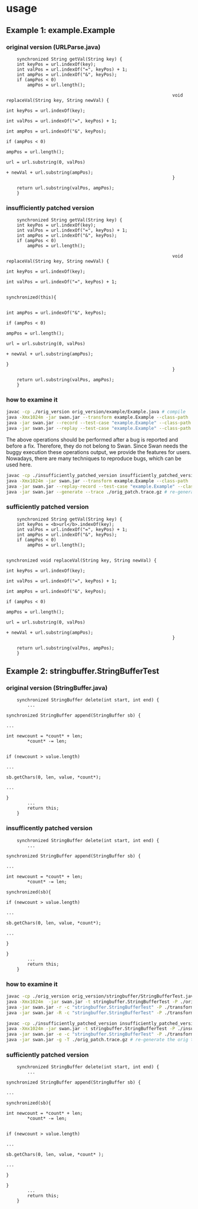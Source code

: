 usage
=====

Example 1: example.Example
---------------------------

### original version (URLParse.java)

        synchronized String getVal(String key) {
		int keyPos = url.indexOf(key);
		int valPos = url.indexOf("=", keyPos) + 1;
		int ampPos = url.indexOf("&", keyPos);
		if (ampPos < 0)
			ampPos = url.length();

                                                                   void replaceVal(String key, String newVal) {
                                                                           int keyPos = url.indexOf(key);
                                                                           int valPos = url.indexOf("=", keyPos) + 1;
                                                                           int ampPos = url.indexOf("&", keyPos);
                                                                           if (ampPos < 0)
                                                                               ampPos = url.length();
                                                                           url = url.substring(0, valPos) 
                                                                                       + newVal + url.substring(ampPos);
                                                                   }

		return url.substring(valPos, ampPos);
        }

### insufficiently patched version

        synchronized String getVal(String key) {
		int keyPos = url.indexOf(key);
		int valPos = url.indexOf("=", keyPos) + 1;
		int ampPos = url.indexOf("&", keyPos);
		if (ampPos < 0)
			ampPos = url.length();

                                                                   void replaceVal(String key, String newVal) {
                                                                           int keyPos = url.indexOf(key);
                                                                           int valPos = url.indexOf("=", keyPos) + 1;

                                                                           synchronized(this){

                                                                           int ampPos = url.indexOf("&", keyPos);
                                                                           if (ampPos < 0)
                                                                               ampPos = url.length();
                                                                           url = url.substring(0, valPos) 
                                                                                       + newVal + url.substring(ampPos);
                                                                           }
                                                                   }

		return url.substring(valPos, ampPos);
        }

### how to examine it

```bash
javac -cp ./orig_version orig_version/example/Example.java # compile
java -Xmx1024m -jar swan.jar --transform example.Example --class-path ./orig_version # instrumentation
java -jar swan.jar --record --test-case "example.Example" --class-path ./transformed_version_example_Example # record an buggy execution
java -jar swan.jar --replay --test-case "example.Example" --class-path ./transformed_version_example_Example --trace ./orig.trace.gz # reproduce the buggy execution
```

The above operations should be performed after a bug is reported and before a fix. Therefore, they do not belong to Swan. Since Swan needs the buggy execution these operations output, we provide the features for users. Nowadays, there are many techniques to reproduce bugs, which can be used here.

```bash
javac -cp ./insufficiently_patched_version insufficiently_patched_version/example/Example.java # compile
java -Xmx1024m -jar swan.jar --transform example.Example --class-path ./insufficiently_patched_version --patch :22,:27 # instrumentation with patch
java -jar swan.jar --replay-record --test-case "example.Example" --class-path ./transformed_version_example_Example --trace ./orig.trace.gz # reproduce the buggy execution and record another one that contain the patch information
java -jar swan.jar --generate --trace ./orig_patch.trace.gz # re-generate the orig trace using synchronization information
```

### sufficiently patched version


        synchronized String getVal(String key) {
		int keyPos = <b>url</b>.indexOf(key);
		int valPos = url.indexOf("=", keyPos) + 1;
		int ampPos = url.indexOf("&", keyPos);
		if (ampPos < 0)
			ampPos = url.length();

                                                                   synchronized void replaceVal(String key, String newVal) {
                                                                           int keyPos = url.indexOf(key);
                                                                           int valPos = url.indexOf("=", keyPos) + 1;
                                                                           int ampPos = url.indexOf("&", keyPos);
                                                                           if (ampPos < 0)
                                                                               ampPos = url.length();
                                                                           url = url.substring(0, valPos) 
                                                                                       + newVal + url.substring(ampPos);
                                                                   }

		return url.substring(valPos, ampPos);
        }

Example 2: stringbuffer.StringBufferTest
------------------------------------------

### original version (StringBuffer.java)

        synchronized StringBuffer delete(int start, int end) {
            ...
                                                                    synchronized StringBuffer append(StringBuffer sb) {
                                                                            ...
                                                                            int newcount = *count* + len;
            *count* -= len;
                                                                              
                                                                            if (newcount > value.length)
                                                                                 ...
                                                                                 sb.getChars(0, len, value, *count*);
                                                                                 ...
                                                                            }
            ...
            return this;
        }


### insufficently patched version

        synchronized StringBuffer delete(int start, int end) {
            ...
                                                                    synchronized StringBuffer append(StringBuffer sb) {
                                                                            ...
                                                                            int newcount = *count* + len;
            *count* -= len;
                                                                            synchronized(sb){  
                                                                            if (newcount > value.length)
                                                                                 ...
                                                                                 sb.getChars(0, len, value, *count*);
                                                                                 ...
                                                                            }
                                                                            }
            ...
            return this;
        }

### how to examine it

```bash
javac -cp ./orig_version orig_version/stringbuffer/StringBufferTest.java # compile
java -Xmx1024m  -jar swan.jar -t stringbuffer.StringBufferTest -P ./orig_version # instrumentation
java -jar swan.jar -r -c "stringbuffer.StringBufferTest" -P ./transformed_version_stringbuffer_StringBufferTest # record an buggy execution
java -jar swan.jar -R -c "stringbuffer.StringBufferTest" -P ./transformed_version_stringbuffer_StringBufferTest -T ./orig.trace.gz # reproduce the buggy execution
```

```bash
javac -cp ./insufficiently_patched_version insufficiently_patched_version/stringbuffer/StringBufferTest.java # compile
java -Xmx1024m -jar swan.jar -t stringbuffer.StringBufferTest -P ./insufficiently_patched_version -p :443,:448 # instrumentation with patch
java -jar swan.jar -e -c "stringbuffer.StringBufferTest" -P ./transformed_version_stringbuffer_StringBufferTest -T ./orig.trace.gz # reproduce the buggy execution and record another one that contain the patch information
java -jar swan.jar -g -T ./orig_patch.trace.gz # re-generate the orig trace using synchronization information
```

### sufficiently patched version

        synchronized StringBuffer delete(int start, int end) {
            ...
                                                                    synchronized StringBuffer append(StringBuffer sb) {
                                                                            ...
                                                                            synchronized(sb){ 
                                                                            int newcount = *count* + len;
            *count* -= len;
                                                                             
                                                                            if (newcount > value.length)
                                                                                 ...
                                                                                 sb.getChars(0, len, value, *count* );
                                                                                 ...
                                                                            }
                                                                            }
            ...
            return this;
        }

